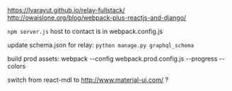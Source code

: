 

https://lvarayut.github.io/relay-fullstack/
http://owaislone.org/blog/webpack-plus-reactjs-and-django/

``npm server.js``
host to contact is in webpack.config.js


update schema.json for relay: ``python manage.py graphql_schema``

build prod assets: webpack --config webpack.prod.config.js --progress --colors




switch from react-mdl to http://www.material-ui.com/ ?
